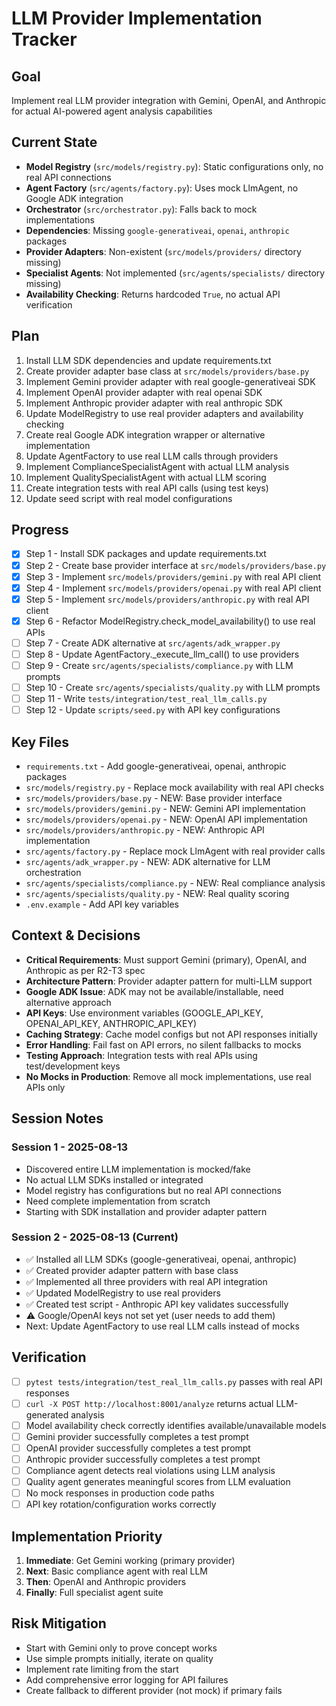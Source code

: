 # LLM Provider Implementation Tracker

## Goal
Implement real LLM provider integration with Gemini, OpenAI, and Anthropic for actual AI-powered agent analysis capabilities

## Current State
- **Model Registry** (`src/models/registry.py`): Static configurations only, no real API connections
- **Agent Factory** (`src/agents/factory.py`): Uses mock LlmAgent, no Google ADK integration
- **Orchestrator** (`src/orchestrator.py`): Falls back to mock implementations
- **Dependencies**: Missing `google-generativeai`, `openai`, `anthropic` packages
- **Provider Adapters**: Non-existent (`src/models/providers/` directory missing)
- **Specialist Agents**: Not implemented (`src/agents/specialists/` directory missing)
- **Availability Checking**: Returns hardcoded `True`, no actual API verification

## Plan
1. Install LLM SDK dependencies and update requirements.txt
2. Create provider adapter base class at `src/models/providers/base.py`
3. Implement Gemini provider adapter with real google-generativeai SDK
4. Implement OpenAI provider adapter with real openai SDK
5. Implement Anthropic provider adapter with real anthropic SDK
6. Update ModelRegistry to use real provider adapters and availability checking
7. Create real Google ADK integration wrapper or alternative implementation
8. Update AgentFactory to use real LLM calls through providers
9. Implement ComplianceSpecialistAgent with actual LLM analysis
10. Implement QualitySpecialistAgent with actual LLM scoring
11. Create integration tests with real API calls (using test keys)
12. Update seed script with real model configurations

## Progress
- [x] Step 1 - Install SDK packages and update requirements.txt
- [x] Step 2 - Create base provider interface at `src/models/providers/base.py`
- [x] Step 3 - Implement `src/models/providers/gemini.py` with real API client
- [x] Step 4 - Implement `src/models/providers/openai.py` with real API client
- [x] Step 5 - Implement `src/models/providers/anthropic.py` with real API client
- [x] Step 6 - Refactor ModelRegistry.check_model_availability() to use real APIs
- [ ] Step 7 - Create ADK alternative at `src/agents/adk_wrapper.py`
- [ ] Step 8 - Update AgentFactory._execute_llm_call() to use providers
- [ ] Step 9 - Create `src/agents/specialists/compliance.py` with LLM prompts
- [ ] Step 10 - Create `src/agents/specialists/quality.py` with LLM prompts
- [ ] Step 11 - Write `tests/integration/test_real_llm_calls.py`
- [ ] Step 12 - Update `scripts/seed.py` with API key configurations

## Key Files
- `requirements.txt` - Add google-generativeai, openai, anthropic packages
- `src/models/registry.py` - Replace mock availability with real API checks
- `src/models/providers/base.py` - NEW: Base provider interface
- `src/models/providers/gemini.py` - NEW: Gemini API implementation
- `src/models/providers/openai.py` - NEW: OpenAI API implementation
- `src/models/providers/anthropic.py` - NEW: Anthropic API implementation
- `src/agents/factory.py` - Replace mock LlmAgent with real provider calls
- `src/agents/adk_wrapper.py` - NEW: ADK alternative for LLM orchestration
- `src/agents/specialists/compliance.py` - NEW: Real compliance analysis
- `src/agents/specialists/quality.py` - NEW: Real quality scoring
- `.env.example` - Add API key variables

## Context & Decisions
- **Critical Requirements**: Must support Gemini (primary), OpenAI, and Anthropic as per R2-T3 spec
- **Architecture Pattern**: Provider adapter pattern for multi-LLM support
- **Google ADK Issue**: ADK may not be available/installable, need alternative approach
- **API Keys**: Use environment variables (GOOGLE_API_KEY, OPENAI_API_KEY, ANTHROPIC_API_KEY)
- **Caching Strategy**: Cache model configs but not API responses initially
- **Error Handling**: Fail fast on API errors, no silent fallbacks to mocks
- **Testing Approach**: Integration tests with real APIs using test/development keys
- **No Mocks in Production**: Remove all mock implementations, use real APIs only

## Session Notes
### Session 1 - 2025-08-13
- Discovered entire LLM implementation is mocked/fake
- No actual LLM SDKs installed or integrated
- Model registry has configurations but no real API connections
- Need complete implementation from scratch
- Starting with SDK installation and provider adapter pattern

### Session 2 - 2025-08-13 (Current)
- ✅ Installed all LLM SDKs (google-generativeai, openai, anthropic)
- ✅ Created provider adapter pattern with base class
- ✅ Implemented all three providers with real API integration
- ✅ Updated ModelRegistry to use real providers
- ✅ Created test script - Anthropic API key validates successfully
- ⚠️ Google/OpenAI keys not set yet (user needs to add them)
- Next: Update AgentFactory to use real LLM calls instead of mocks

## Verification
- [ ] `pytest tests/integration/test_real_llm_calls.py` passes with real API responses
- [ ] `curl -X POST http://localhost:8001/analyze` returns actual LLM-generated analysis
- [ ] Model availability check correctly identifies available/unavailable models
- [ ] Gemini provider successfully completes a test prompt
- [ ] OpenAI provider successfully completes a test prompt
- [ ] Anthropic provider successfully completes a test prompt
- [ ] Compliance agent detects real violations using LLM analysis
- [ ] Quality agent generates meaningful scores from LLM evaluation
- [ ] No mock responses in production code paths
- [ ] API key rotation/configuration works correctly

## Implementation Priority
1. **Immediate**: Get Gemini working (primary provider)
2. **Next**: Basic compliance agent with real LLM
3. **Then**: OpenAI and Anthropic providers
4. **Finally**: Full specialist agent suite

## Risk Mitigation
- Start with Gemini only to prove concept works
- Use simple prompts initially, iterate on quality
- Implement rate limiting from the start
- Add comprehensive error logging for API failures
- Create fallback to different provider (not mock) if primary fails